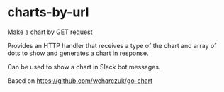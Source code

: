 # charts-by-url
Make a chart by GET request

Provides an HTTP handler that receives a type of the chart and array of dots to show and generates a chart in response.

Can be used to show a chart in Slack bot messages.

Based on https://github.com/wcharczuk/go-chart
